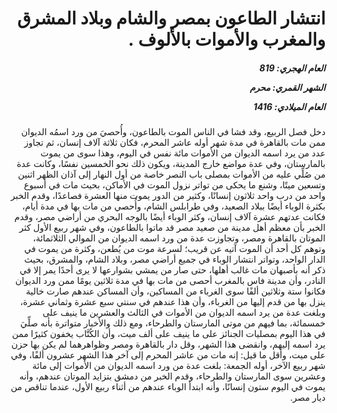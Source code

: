 <h1 dir="rtl">انتشار الطاعون بمصر والشام وبلاد المشرق والمغرب والأموات بالألوف .</h1>

<h5 dir="rtl">العام الهجري:  819

الشهر القمري: محرم

العام الميلادي: 1416</h5>

<p dir="rtl">دخل فصل الربيع، وقد فشا في الناس الموت بالطاعون، وأُحصيَ من ورد اسمُه الديوان ممن مات بالقاهرة في مدة شهر أوله عاشر المحرم، فكان ثلاثة آلاف إنسان، ثم تجاوز عدد من يرد اسمه الديوان من الأموات مائة نفس في اليوم، وهذا سوى من يموت بالمارستان، وفي عدة مواضع خارج المدينة، ويكون ذلك نحو الخمسين نفسًا، وكانت عدة من صُلِّي عليه من الأموات بمصلى باب النصر خاصة من أول النهار إلى آذان الظهر اثنين وتسعين ميتًا، وشنع ما يحكى من تواتر نزول الموت في الأماكن، بحيث مات في أسبوع واحد من درب واحد ثلاثون إنسانًا، وكثير من الدور يموت منها العشرة فصاعدًا، وقدم الخبر بكثرة الوباء أيضًا ببلاد الصعيد، وفي طرابلس الشام، وأُحصي من مات بها في مدة أيام، فكانت عدتهم عشرة آلاف إنسان، وكثر الوباء أيضًا بالوجه البحري من أراضي مصر، وقدم الخبر بأن معظم أهل مدينة من صعيد مصر قد ماتوا بالطاعون، وفي شهر ربيع الأول كثر الموتان بالقاهرة ومصر، وتجاوزت عدة من ورد اسمه الديوان من الموالي الثلاثمائة، وتوهم كل أحد أن الموت آتيه عن قريب؛ لسرعة موت من يُطعن، وكثرة من يموت في الدار الواحد، وتواتر انتشار الوباء في جميع أراضي مصر، وبلاد الشام، والمشرق، بحيث ذكر أنه بأصبهان مات غالب أهلها، حتى صار من يمشي بشوارعها لا يرى أحدًا يمر إلا في النادر، وأن مدينة فاس بالمغرب أحصى من مات بها في مدة ثلاثين يومًا ممن ورد الديوان فكانوا ستة وثلاثين ألفًا سوى الغرباء من المساكين، وأن المساكن عندهم صارت خالية ينزل بها من قدم إليها من الغرباء، وأن هذا عندهم في سنتي سبع عشرة وثماني عشرة، وبلغت عدة من يرد اسمه الديوان من الأموات في الثالث والعشرين ما ينيف على خمسمائة، بما فيهم من موتى المارستان والطرحاء، ومع ذلك والأخبار متواترة بأنه صلِّيَ في هذا اليوم بمصليات الجنائز على ما ينيف على ألف ميت، وأن الكُتَّاب يخفون كثيرًا ممن يرد اسمه إليهم، وانقضى هذا الشهر، وقل دار بالقاهرة ومصر وظواهرهما لم يكن بها حزن على ميت، وأقل ما قيل: إنه مات من عاشر المحرم إلى آخر هذا الشهر عشرون ألفًا، وفي شهر ربيع الآخر، أوله الجمعة: بلغت عدة من ورد اسمه الديوان من الأموات إلى مائة وعشرين سوى المارستان والطرحاء، وقدم الخبر من دمشق بتزايد الموتان عندهم، وأنه يموت في اليوم ستون إنسانًا، وأنه ابتدأ الوباء عندهم من أثناء ربيع الأول، عندما تناقص من ديار مصر.</p></br>
